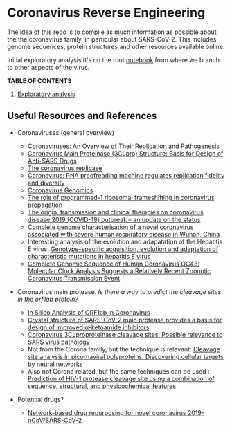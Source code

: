 # Coronavirus Reverse Engineering

The idea of this repo is to compile as much information as possible about the the coronavirus family, 
in particular about SARS-CoV-2. This includes genome sequences, protein structures and other resources available online.

Initial exploratory analysis it's on the root [notebook](./coronaversing.ipynb) from where we branch to other aspects of the virus.

**TABLE OF CONTENTS**

1. [Exploratory analysis](./coronaversing.ipynb)

## Useful Resources and References

* Coronaviruses (general overview)

   * [Coronaviruses: An Overview of Their Replication and Pathogenesis](https://www.ncbi.nlm.nih.gov/pmc/articles/PMC4369385/)
   * [Coronavirus Main Proteinase (3CLpro) Structure: Basis for Design of Anti-SARS Drugs](https://www.researchgate.net/publication/10759534_Coronavirus_Main_Proteinase_3CLpro_Structure_Basis_for_Design_of_Anti-SARS_Drugs?enrichId=rgreq-e758c6e46d80b29b66807b3ce30b58de-XXX&enrichSource=Y292ZXJQYWdlOzEwNzU5NTM0O0FTOjEwMzQwMjIxMDA3MDU0NkAxNDAxNjY0NDE2OTY4&el=1_x_3&_esc=publicationCoverPdf)
   * [The coronavirus replicase](https://www.ncbi.nlm.nih.gov/pubmed/15609509)
   * [Coronavirus: RNA proofreading machine regulates replication fidelity and diversity](https://www.tandfonline.com/doi/pdf/10.4161/rna.8.2.15013)
   * [Coronavirus Genomics](https://www.researchgate.net/publication/51712039_Coronavirus_Genomics_and_Bioinformatics_Analysis)
   * [The role of programmed-1 ribosomal frameshifting in coronavirus propagation](https://www.ncbi.nlm.nih.gov/pmc/articles/PMC2435135/) 
   * [The origin, transmission and clinical therapies on coronavirus disease 2019 (COVID-19) outbreak – an update on the status](https://mmrjournal.biomedcentral.com/articles/10.1186/s40779-020-00240-0)
   * [Complete genome characterisation of a novel coronavirus associated with severe human respiratory disease in Wuhan, China](https://www.biorxiv.org/content/10.1101/2020.01.24.919183v1.full.pdf)
   * Interesting analysis of the evolution and adapatation of the Hepatitis E virus: [Genotype-specific acquisition, evolution and adaptation of characteristic mutations in hepatitis E virus](https://www.researchgate.net/publication/318597288_Genotype-specific_acquisition_evolution_and_adaptation_of_characteristic_mutations_in_hepatitis_E_virus)
  * [Complete Genomic Sequence of Human Coronavirus OC43: Molecular Clock Analysis Suggests a Relatively Recent Zoonotic Coronavirus Transmission Event](https://www.ncbi.nlm.nih.gov/pmc/articles/PMC544107/)
* Coronavirus main protease. *Is there a way to predict the cleavage sites in the orf1ab protein?*

  * [In Silico Analysis of ORF1ab in Coronavirus](https://onlinelibrary.wiley.com/doi/pdf/10.1111/j.1348-0421.2005.tb03681.x)
  * [Crystal structure of SARS-CoV-2 main protease provides a basis for design of improved α-ketoamide inhibitors](https://science.sciencemag.org/content/early/2020/03/20/science.abb3405)
  * [Coronavirus 3CLproproteinase cleavage sites: Possible relevance to SARS virus pathology](https://www.ncbi.nlm.nih.gov/pmc/articles/PMC442122/)
  * Not from the Corona family, but the technique is relevant: [Cleavage site analysis in picornaviral  polyproteins: Discovering cellular targets by neural  networks](https://www.ncbi.nlm.nih.gov/pmc/articles/PMC2143287/pdf/8931139.pdf)
  * Also not Corona related, but the same techniques can be used : [Prediction of HIV-1 protease cleavage site using a combination of sequence, structural, and physicochemical features](https://bmcbioinformatics.biomedcentral.com/articles/10.1186/s12859-016-1337-6)

* Potential drugs?
  * [Network-based drug repurposing for novel coronavirus 2019-nCoV/SARS-CoV-2](https://www.nature.com/articles/s41421-020-0153-3)
  
   
   
